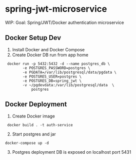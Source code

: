 # spring-jwt-microservice
WIP: Goal: Spring/JWT/Docker authentication microservice

## Docker Setup Dev
1. Install Docker and Docker Compose
2. Create Docker DB run from app home

```
 docker run -p 5432:5432 -d --name postgres_db \
        -e POSTGRES_PASSWORD=postgres \
        -e PGDATA=/var/lib/postgresql/data/pgdata \
        -e POSTGRES_USER=postgres \
        -e POSTGRES_DB=spring_jwt \
        -v ~/pgdevdata:/var/lib/postgresql/data  \
            postgres
```

## Docker Deployment
1. Create Docker image
```
 docker build . -t auth-service
```
2. Start postgres and jar
```
docker-compose up -d
```

3. Postgres deployment DB is exposed on localhost port 5431

